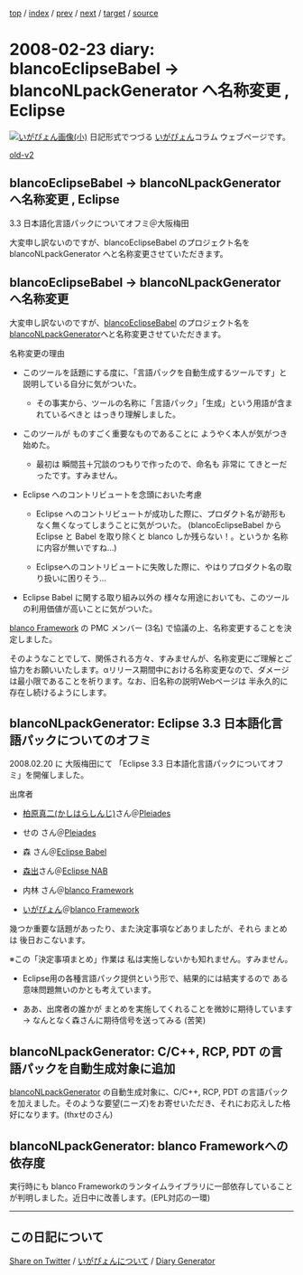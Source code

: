 [top](https://igapyon.github.io/diary/) 
 / [index](https://igapyon.github.io/diary/2008/index.html) 
 / [prev](https://igapyon.github.io/diary/2008/ig080217.html) 
 / [next](https://igapyon.github.io/diary/2008/ig080228.html) 
 / [target](https://igapyon.github.io/diary/2008/ig080223.html) 
 / [source](https://github.com/igapyon/diary/blob/gh-pages/2008/ig080223.html.src.md) 

2008-02-23 diary: blancoEclipseBabel -> blancoNLpackGenerator へ名称変更 , Eclipse
=====================================================================================================
[![いがぴょん画像(小)](https://igapyon.github.io/diary/images/iga200306s.jpg "いがぴょん")](https://igapyon.github.io/diary/memo/memoigapyon.html) 日記形式でつづる [いがぴょん](https://igapyon.github.io/diary/memo/memoigapyon.html)コラム ウェブページです。

[old-v2](ig080223-orig.html)

## blancoEclipseBabel -> blancoNLpackGenerator へ名称変更 , Eclipse
3.3 日本語化言語パックについてオフミ＠大阪梅田

大変申し訳ないのですが、blancoEclipseBabel のプロジェクト名を blancoNLpackGenerator へと名称変更させていただきます。


## blancoEclipseBabel -> blancoNLpackGenerator へ名称変更

大変申し訳ないのですが、[blancoEclipseBabel](http://www.igapyon.jp/blanco/blancoeclipsebabel.html) のプロジェクト名を [blancoNLpackGenerator](http://www.igapyon.jp/blanco/blanconlpackgenerator.html)へと名称変更させていただきます。

名称変更の理由

* このツールを話題にする度に、「言語パックを自動生成するツールです」と説明している自分に気がついた。
  
  * その事実から、ツールの名称に「言語パック」「生成」という用語が含まれているべきと はっきり理解しました。
  

  
* このツールが ものすごく重要なものであることに ようやく本人が気がつき始めた。
  
  * 最初は 瞬間芸＋冗談のつもりで作ったので、命名も 非常に てきとーだったです。すみません。
  

  
* Eclipse へのコントリビュートを念頭においた考慮
  
  * Eclipse へのコントリビュートが成功した際に、プロダクト名が跡形もなく無くなってしまうことに気がついた。
    (blancoEclipseBabel から Eclipse と Babel を取り除くと blanco しか残らない！。というか 名称に内容が無いですね…)
    
  * Eclipseへのコントリビュートに失敗した際に、やはりプロダクト名の取り扱いに困りそう…
  

  
* Eclipse Babel に関する取り組み以外の 様々な用途においても、このツールの利用価値が高いことに気がついた。

[blanco Framework](http://www.igapyon.jp/blanco/blanco.ja.html) の PMC メンバー (3名) で協議の上、名称変更することを決定しました。

そのようなことでして、関係される方々、すみませんが、名称変更にご理解とご協力をお願いいたします。αリリース期間中における名称変更なので、ダメージは最小限であることを祈ります。なお、旧名称の説明Webページは 半永久的に存在し続けるようにします。

## blancoNLpackGenerator: Eclipse 3.3 日本語化言語パックについてのオフミ

2008.02.20 に 大阪梅田にて 「Eclipse 3.3 日本語化言語パックについてオフミ」を開催しました。

出席者

* [柏原真二(かしはらしんじ)](http://d.hatena.ne.jp/cypher256/)さん＠[Pleiades](http://mergedoc.sourceforge.jp/pleiades.html)
  
* せの さん＠[Pleiades](http://mergedoc.sourceforge.jp/pleiades.html)
  
* 森 さん＠[Eclipse Babel](http://www.eclipse.org/babel/)
  
* [森出](http://www.eclipse.org/dsdp/nab/jp/development/contributors.php)さん＠[Eclipse NAB](http://www.eclipse.org/dsdp/nab/jp/)
  
* 内林 さん＠[blanco Framework](http://www.igapyon.jp/blanco/blanco.ja.html)
  
* [いがぴょん](http://www.igapyon.jp/igapyon/diary/memo/memoigapyon.html)＠[blanco Framework](http://www.igapyon.jp/blanco/blanco.ja.html)

幾つか重要な話題があったり、また決定事項などありましたが、それら まとめは 後日おこないます。

※この「決定事項まとめ」作業は 私は実施しないかも知れません。すみません。

* Eclipse用の各種言語パック提供という形で、結果的には結実するので ある意味問題無いのかとも考えています。
  
* ああ、出席者の誰かが まとめを実施してくれることを微妙に期待しています → なんとなく森さんに期待信号を送ってみる (苦笑)

## blancoNLpackGenerator: C/C++, RCP, PDT の言語パックを自動生成対象に追加

[blancoNLpackGenerator](http://www.igapyon.jp/blanco/blanconlpackgenerator.html) の自動生成対象に、C/C++, RCP, PDT の言語パックを加えました。そのような要望(ニーズ)をお寄せいただき、それにお応えした格好になります。(thxせのさん)

## blancoNLpackGenerator: blanco Frameworkへの依存度

実行時にも blanco Frameworkのランタイムライブラリに一部依存していることが判明しました。近日中に改善します。(EPL対応の一環)

----------------------------------------------------------------------------------------------------

## この日記について

[Share on Twitter](https://twitter.com/intent/tweet?hashtags=igapyon%2Cdiary%2C%E3%81%84%E3%81%8C%E3%81%B4%E3%82%87%E3%82%93&text=%E3%81%93%E3%81%AE%E6%97%A5%E8%A8%98%E3%81%AB%E3%81%A4%E3%81%84%E3%81%A6&url=https%3A%2F%2Figapyon.github.io%2Fdiary%2Ftemplate-footer) / [いがぴょんについて](https://igapyon.github.io/diary/memo/memoigapyon.html) / [Diary Generator](https://github.com/igapyon/igapyonv3)
